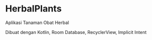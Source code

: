 # HerbalPlants
Aplikasi Tanaman Obat Herbal

Dibuat dengan Kotlin, Room Database, RecyclerView, Implicit Intent
